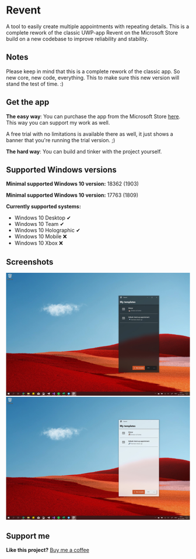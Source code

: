 # Revent
A tool to easily create multiple appointments with repeating details. This is a complete rework of the classic UWP-app Revent on the Microsoft Store build on a new codebase to improve reliability and stability.


## Notes
Please keep in mind that this is a complete rework of the classic app. So new core, new code, everything. This to make sure this new version will stand the test of time. :)

## Get the app
**The easy way**: You can purchase the app from the Microsoft Store [here](	https://www.microsoft.com/store/apps/9NBLGGH51FCN). This way you can support my work as well. 

A free trial with no limitations is available there as well, it just shows a banner that you're running the trial version. ;)

**The hard way**: You can build and tinker with the project yourself.


## Supported Windows versions
**Minimal supported Windows 10 version:** 18362 (1903)

**Minimal supported Windows 10 version:** 17763 (1809)

**Currently supported systems:**

* Windows 10 Desktop ✔
* Windows 10 Team ✔
* Windows 10 Holographic ✔
* Windows 10 Mobile ❌
* Windows 10 Xbox ❌

## Screenshots

![1](.github/Assets/MainPage-Dark.jpg)
![2](.github/Assets/MainPage-Light.jpg)


## Support me
**Like this project?** [Buy me a coffee](https://paypal.me/ikarago)
